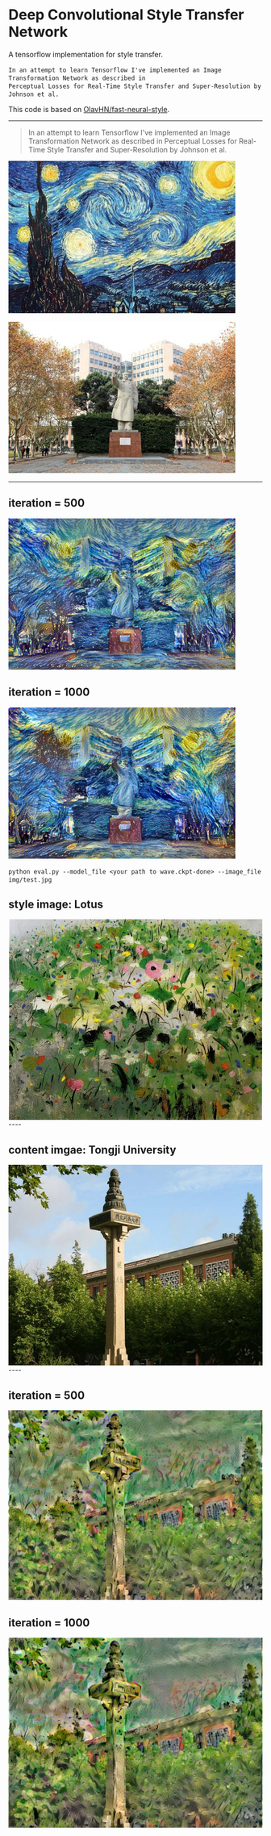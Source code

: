 # Deep Convolutional Style Transfer Network
A tensorflow implementation for style transfer.

    In an attempt to learn Tensorflow I've implemented an Image Transformation Network as described in 
    Perceptual Losses for Real-Time Style Transfer and Super-Resolution by Johnson et al.

This code is based on [OlavHN/fast-neural-style](https://github.com/OlavHN/fast-neural-style).

*****


>   In an attempt to learn Tensorflow I've implemented an Image Transformation Network as described in Perceptual Losses for Real-Time Style Transfer and Super-Resolution by Johnson et al.

![](examples/2-style2.jpg) 

![](examples/012-content.jpg)

---
iteration = 500
---
![](examples/tongji20_iter_500.jpg)

iteration = 1000
---
![](examples/tongji20.jpg)

    python eval.py --model_file <your path to wave.ckpt-done> --image_file img/test.jpg


style image: Lotus
----

<img src="examples/5-style.jpg" width = "533" height = "398" alt="5-style" align=left />  
----

content imgae: Tongji University
----
<img src="examples/6-content.jpg" width = "530" height = "398" alt="6-content" align=left />  
----

iteration = 500
---
![](examples/tongji07_iter_500.jpg)

iteration = 1000
---
![](examples/tongji07.jpg)
